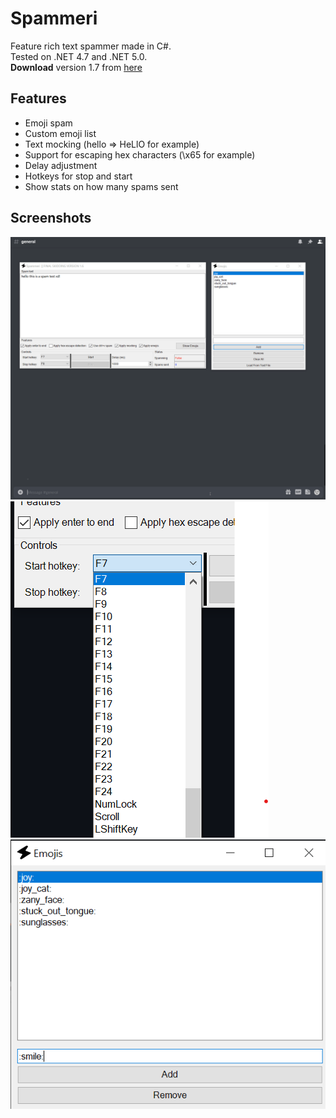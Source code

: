 # Spammeri
Feature rich text spammer made in C#.<br>
Tested on .NET 4.7 and .NET 5.0.<br>
**Download** version 1.7 from [here](https://github.com/bikspammer/spammeri/releases/download/1.7/Spammeri.zip)

## Features
* Emoji spam
* Custom emoji list
* Text mocking (hello => HeLlO for example)
* Support for escaping hex characters (\x65 for example)
* Delay adjustment
* Hotkeys for stop and start
* Show stats on how many spams sent

## Screenshots
![Spamming discord](/Images/spamming.gif)
![Hotkey configuring](/Images/hotkey.png)
![Emoji configuring](/Images/emoji.png)
